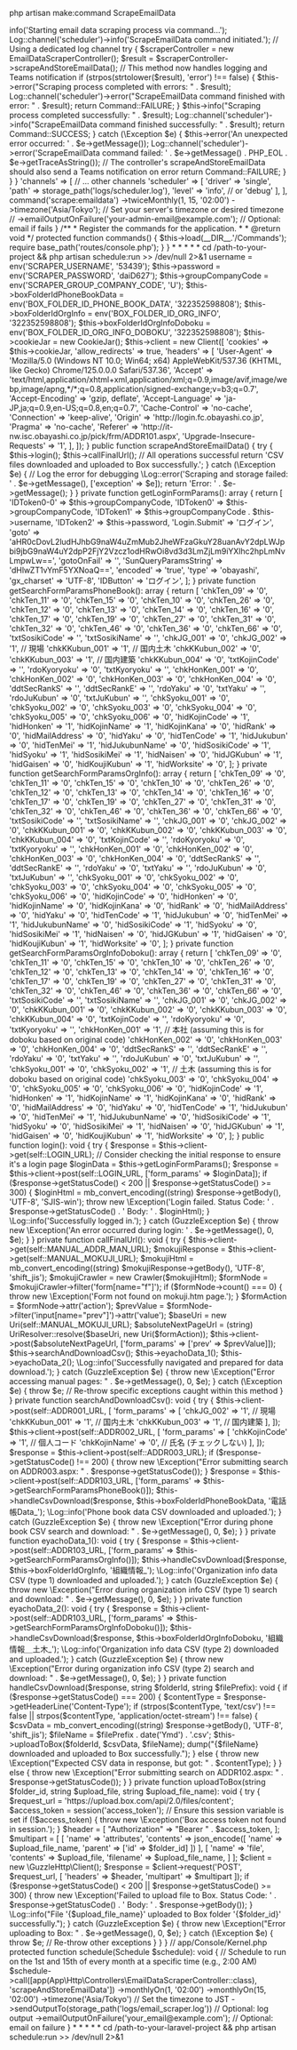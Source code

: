 php artisan make:command ScrapeEmailData

<?php

namespace App\Console\Commands;

use Illuminate\Console\Command;
use App\Http\Controllers\EmailDataScraperController;
use Illuminate\Support\Facades\Log;

class ScrapeEmailData extends Command
{
    /**
     * The name and signature of the console command.
     *
     * @var string
     */
    protected $signature = 'scrape:emaildata';

    /**
     * The console command description.
     *
     * @var string
     */
    protected $description = 'Scrapes email data, uploads to Box, and notifies Teams';

    /**
     * Create a new command instance.
     *
     * @return void
     */
    public function __construct()
    {
        parent::__construct();
    }

    /**
     * Execute the console command.
     *
     * @return int
     */
    public function handle()
    {
        $this->info('Starting email data scraping process via command...');
        Log::channel('scheduler')->info('ScrapeEmailData command initiated.'); // Using a dedicated log channel

        try {
            $scraperController = new EmailDataScraperController();
            $result = $scraperController->scrapeAndStoreEmailData(); // This method now handles logging and Teams notification

            if (strpos(strtolower($result), 'error') !== false) {
                $this->error("Scraping process completed with errors: " . $result);
                Log::channel('scheduler')->error("ScrapeEmailData command finished with error: " . $result);
                return Command::FAILURE;
            }

            $this->info("Scraping process completed successfully: " . $result);
            Log::channel('scheduler')->info("ScrapeEmailData command finished successfully: " . $result);
            return Command::SUCCESS;

        } catch (\Exception $e) {
            $this->error('An unexpected error occurred: ' . $e->getMessage());
            Log::channel('scheduler')->error('ScrapeEmailData command failed: ' . $e->getMessage() . PHP_EOL . $e->getTraceAsString());
            // The controller's scrapeAndStoreEmailData should also send a Teams notification on error
            return Command::FAILURE;
        }
    }
}



'channels' => [
    // ... other channels
    'scheduler' => [
        'driver' => 'single',
        'path' => storage_path('logs/scheduler.log'),
        'level' => 'info', // or 'debug'
    ],
],



<?php

namespace App\Console;

use Illuminate\Console\Scheduling\Schedule;
use Illuminate\Foundation\Console\Kernel as ConsoleKernel;

class Kernel extends ConsoleKernel
{
    /**
     * The Artisan commands provided by your application.
     *
     * @var array
     */
    protected $commands = [
        Commands\ScrapeEmailData::class, // Register your command
    ];

    /**
     * Define the application's command schedule.
     *
     * @param  \Illuminate\Console\Scheduling\Schedule  $schedule
     * @return void
     */
    protected function schedule(Schedule $schedule)
    {
        // Run on the 1st and 15th day of the month at 2:00 AM server time.
        // Adjust day and time as needed.
        $schedule->command('scrape:emaildata')
                 ->twiceMonthly(1, 15, '02:00')
                 ->timezone('Asia/Tokyo'); // Set your server's timezone or desired timezone
                //  ->emailOutputOnFailure('your-admin-email@example.com'); // Optional: email if fails
    }

    /**
     * Register the commands for the application.
     *
     * @return void
     */
    protected function commands()
    {
        $this->load(__DIR__.'/Commands');

        require base_path('routes/console.php');
    }
}


* * * * * cd /path-to-your-project && php artisan schedule:run >> /dev/null 2>&1









<?php

namespace App\Http\Controllers;

use App\Http\Controllers\Common\Box; // Assuming this Box class exists and handles Box API interactions
use Illuminate\Http\Request;
use GuzzleHttp\Cookie\CookieJar;
use GuzzleHttp\Client;
use GuzzleHttp\Exception\GuzzleException;
use Symfony\Component\DomCrawler\Crawler;
use GuzzleHttp\Psr7\Uri;
use GuzzleHttp\Psr7\UriResolver;
use App\Models\LoginModel; // Although not used in the provided snippet, keeping it if it's used elsewhere

class EmailDataScraperController extends Controller
{
    private $cookieJar;
    private $client;
    private $username;
    private $password;
    private $groupCompanyCode;

    // Box Folder IDs
    private $boxFolderIdPhoneBookData;
    private $boxFolderIdOrgInfo;
    private $boxFolderIdOrgInfoDoboku;

    // URLs
    private const LOGIN_URL = 'http://login.fc.obayashi.co.jp/sso/UI/Login';
    private const MANUAL_ADDR_MAN_URL = 'http://it-nw.isc.obayashi.co.jp/pick/manual/addr_man.htm';
    private const MANUAL_MOKUJI_URL = 'http://it-nw.isc.obayashi.co.jp/pick/manual/mokuji.htm';
    private const ADDR001_URL = 'http://it-nw.isc.obayashi.co.jp/pick/frm/ADDR001.aspx';
    private const ADDR002_URL = 'http://it-nw.isc.obayashi.co.jp/pick/frm/ADDR002.aspx';
    private const ADDR003_URL = 'http://it-nw.isc.obayashi.co.jp/pick/frm/ADDR003.aspx';
    private const ADDR103_URL = 'http://it-nw.isc.obayashi.co.jp/pick/frm/ADDR103.aspx';

    public function __construct()
    {
        // It's better to get these from environment variables or a configuration file
        // For example: config('services.scraper.username'), config('services.scraper.password')
        $this->username = env('SCRAPER_USERNAME', '53439');
        $this->password = env('SCRAPER_PASSWORD', 'daiD627');
        $this->groupCompanyCode = env('SCRAPER_GROUP_COMPANY_CODE', 'U');

        $this->boxFolderIdPhoneBookData = env('BOX_FOLDER_ID_PHONE_BOOK_DATA', '322352598808');
        $this->boxFolderIdOrgInfo = env('BOX_FOLDER_ID_ORG_INFO', '322352598808');
        $this->boxFolderIdOrgInfoDoboku = env('BOX_FOLDER_ID_ORG_INFO_DOBOKU', '322352598808');


        $this->cookieJar = new CookieJar();
        $this->client = new Client([
            'cookies' => $this->cookieJar,
            'allow_redirects' => true,
            'headers' => [
                'User-Agent' => 'Mozilla/5.0 (Windows NT 10.0; Win64; x64) AppleWebKit/537.36 (KHTML, like Gecko) Chrome/125.0.0.0 Safari/537.36',
                'Accept' => 'text/html,application/xhtml+xml,application/xml;q=0.9,image/avif,image/webp,image/apng,*/*;q=0.8,application/signed-exchange;v=b3;q=0.7',
                'Accept-Encoding' => 'gzip, deflate',
                'Accept-Language' => 'ja-JP,ja;q=0.9,en-US;q=0.8,en;q=0.7',
                'Cache-Control' => 'no-cache',
                'Connection' => 'keep-alive',
                'Origin' => 'http://login.fc.obayashi.co.jp',
                'Pragma' => 'no-cache',
                'Referer' => 'http://it-nw.isc.obayashi.co.jp/pick/frm/ADDR101.aspx',
                'Upgrade-Insecure-Requests' => '1',
            ],
        ]);
    }

    public function scrapeAndStoreEmailData()
    {
        try {
            $this->login();
            $this->callFinalUrl();
            // All operations successful
            return 'CSV files downloaded and uploaded to Box successfully.';
        } catch (\Exception $e) {
            // Log the error for debugging
            \Log::error('Scraping and storage failed: ' . $e->getMessage(), ['exception' => $e]);
            return 'Error: ' . $e->getMessage();
        }
    }

    private function getLoginFormParams(): array
    {
        return [
            'IDToken0-0' => $this->groupCompanyCode,
            'IDToken0' => $this->groupCompanyCode,
            'IDToken1' => $this->groupCompanyCode . $this->username,
            'IDToken2' => $this->password,
            'Login.Submit' => 'ログイン',
            'goto' => 'aHR0cDovL2ludHJhbG9naW4uZmMub2JheWFzaGkuY28uanAvY2dpLWJpbi9jbG9naW4uY2dpP2FjY2Vzcz1odHRwOi8vd3d3LmZjLm9iYXlhc2hpLmNvLmpwLw==',
            'gotoOnFail' => '',
            'SunQueryParamsString' => 'dHlwZT1vYmF5YXNoaQ==',
            'encoded' => 'true',
            'type' => 'obayashi',
            'gx_charset' => 'UTF-8',
            'IDButton' => 'ログイン',
        ];
    }

    private function getSearchFormParamsPhoneBook(): array
    {
        return [
            'chkTen_09' => '0', 'chkTen_11' => '0', 'chkTen_15' => '0', 'chkTen_10' => '0',
            'chkTen_26' => '0', 'chkTen_12' => '0', 'chkTen_13' => '0', 'chkTen_14' => '0',
            'chkTen_16' => '0', 'chkTen_17' => '0', 'chkTen_19' => '0', 'chkTen_27' => '0',
            'chkTen_31' => '0', 'chkTen_32' => '0', 'chkTen_46' => '0', 'chkTen_36' => '0',
            'chkTen_66' => '0', 'txtSosikiCode' => '', 'txtSosikiName' => '',
            'chkJG_001' => '0', 'chkJG_002' => '1', // 現場
            'chkKKubun_001' => '1', // 国内土木
            'chkKKubun_002' => '0',
            'chkKKubun_003' => '1', // 国内建築
            'chkKKubun_004' => '0',
            'txtKojinCode' => '', 'rdoKyoryoku' => '0', 'txtKyoryoku' => '',
            'chkHonKen_001' => '0', 'chkHonKen_002' => '0', 'chkHonKen_003' => '0', 'chkHonKen_004' => '0',
            'ddtSecRankS' => '', 'ddtSecRankE' => '', 'rdoYaku' => '0', 'txtYaku' => '',
            'rdoJuKubun' => '0', 'txtJuKubun' => '',
            'chkSyoku_001' => '0', 'chkSyoku_002' => '0', 'chkSyoku_003' => '0', 'chkSyoku_004' => '0',
            'chkSyoku_005' => '0', 'chkSyoku_006' => '0',
            'hidKojinCode' => '1', 'hidHonken' => '1', 'hidKojinName' => '1', 'hidKojinKana' => '0',
            'hidRank' => '0', 'hidMailAddress' => '0', 'hidYaku' => '0', 'hidTenCode' => '1',
            'hidJukubun' => '0', 'hidTenMei' => '1', 'hidJukubunName' => '0', 'hidSosikiCode' => '1',
            'hidSyoku' => '1', 'hidSosikiMei' => '1', 'hidNaisen' => '0', 'hidJGKubun' => '1',
            'hidGaisen' => '0', 'hidKoujiKubun' => '1', 'hidWorksite' => '0',
        ];
    }

    private function getSearchFormParamsOrgInfo(): array
    {
        return [
            'chkTen_09' => '0', 'chkTen_11' => '0', 'chkTen_15' => '0', 'chkTen_10' => '0',
            'chkTen_26' => '0', 'chkTen_12' => '0', 'chkTen_13' => '0', 'chkTen_14' => '0',
            'chkTen_16' => '0', 'chkTen_17' => '0', 'chkTen_19' => '0', 'chkTen_27' => '0',
            'chkTen_31' => '0', 'chkTen_32' => '0', 'chkTen_46' => '0', 'chkTen_36' => '0',
            'chkTen_66' => '0', 'txtSosikiCode' => '', 'txtSosikiName' => '',
            'chkJG_001' => '0', 'chkJG_002' => '0', 'chkKKubun_001' => '0', 'chkKKubun_002' => '0',
            'chkKKubun_003' => '0', 'chkKKubun_004' => '0', 'txtKojinCode' => '',
            'rdoKyoryoku' => '0', 'txtKyoryoku' => '',
            'chkHonKen_001' => '0', 'chkHonKen_002' => '0', 'chkHonKen_003' => '0', 'chkHonKen_004' => '0',
            'ddtSecRankS' => '', 'ddtSecRankE' => '', 'rdoYaku' => '0', 'txtYaku' => '',
            'rdoJuKubun' => '0', 'txtJuKubun' => '',
            'chkSyoku_001' => '0', 'chkSyoku_002' => '0', 'chkSyoku_003' => '0', 'chkSyoku_004' => '0',
            'chkSyoku_005' => '0', 'chkSyoku_006' => '0',
            'hidKojinCode' => '0', 'hidHonken' => '0', 'hidKojinName' => '0', 'hidKojinKana' => '0',
            'hidRank' => '0', 'hidMailAddress' => '0', 'hidYaku' => '0', 'hidTenCode' => '1',
            'hidJukubun' => '0', 'hidTenMei' => '1', 'hidJukubunName' => '0', 'hidSosikiCode' => '1',
            'hidSyoku' => '0', 'hidSosikiMei' => '1', 'hidNaisen' => '0', 'hidJGKubun' => '1',
            'hidGaisen' => '0', 'hidKoujiKubun' => '1', 'hidWorksite' => '0',
        ];
    }

    private function getSearchFormParamsOrgInfoDoboku(): array
    {
        return [
            'chkTen_09' => '0', 'chkTen_11' => '0', 'chkTen_15' => '0', 'chkTen_10' => '0',
            'chkTen_26' => '0', 'chkTen_12' => '0', 'chkTen_13' => '0', 'chkTen_14' => '0',
            'chkTen_16' => '0', 'chkTen_17' => '0', 'chkTen_19' => '0', 'chkTen_27' => '0',
            'chkTen_31' => '0', 'chkTen_32' => '0', 'chkTen_46' => '0', 'chkTen_36' => '0',
            'chkTen_66' => '0', 'txtSosikiCode' => '', 'txtSosikiName' => '',
            'chkJG_001' => '0', 'chkJG_002' => '0', 'chkKKubun_001' => '0', 'chkKKubun_002' => '0',
            'chkKKubun_003' => '0', 'chkKKubun_004' => '0', 'txtKojinCode' => '',
            'rdoKyoryoku' => '0', 'txtKyoryoku' => '',
            'chkHonKen_001' => '1', // 本社 (assuming this is for doboku based on original code)
            'chkHonKen_002' => '0', 'chkHonKen_003' => '0', 'chkHonKen_004' => '0',
            'ddtSecRankS' => '', 'ddtSecRankE' => '', 'rdoYaku' => '0', 'txtYaku' => '',
            'rdoJuKubun' => '0', 'txtJuKubun' => '',
            'chkSyoku_001' => '0', 'chkSyoku_002' => '1', // 土木 (assuming this is for doboku based on original code)
            'chkSyoku_003' => '0', 'chkSyoku_004' => '0', 'chkSyoku_005' => '0', 'chkSyoku_006' => '0',
            'hidKojinCode' => '1', 'hidHonken' => '1', 'hidKojinName' => '1', 'hidKojinKana' => '0',
            'hidRank' => '0', 'hidMailAddress' => '0', 'hidYaku' => '0', 'hidTenCode' => '1',
            'hidJukubun' => '0', 'hidTenMei' => '1', 'hidJukubunName' => '0', 'hidSosikiCode' => '1',
            'hidSyoku' => '0', 'hidSosikiMei' => '1', 'hidNaisen' => '0', 'hidJGKubun' => '1',
            'hidGaisen' => '0', 'hidKoujiKubun' => '1', 'hidWorksite' => '0',
        ];
    }

    public function login(): void
    {
        try {
            $response = $this->client->get(self::LOGIN_URL);
            // Consider checking the initial response to ensure it's a login page

            $loginData = $this->getLoginFormParams();
            $response = $this->client->post(self::LOGIN_URL, ['form_params' => $loginData]);

            if ($response->getStatusCode() < 200 || $response->getStatusCode() >= 300) {
                $loginHtml = mb_convert_encoding((string) $response->getBody(), 'UTF-8', 'SJIS-win');
                throw new \Exception('Login failed. Status Code: ' . $response->getStatusCode() . ' Body: ' . $loginHtml);
            }
            \Log::info('Successfully logged in.');
        } catch (GuzzleException $e) {
            throw new \Exception('An error occurred during login: ' . $e->getMessage(), 0, $e);
        }
    }

    private function callFinalUrl(): void
    {
        try {
            $this->client->get(self::MANUAL_ADDR_MAN_URL);
            $mokujiResponse = $this->client->get(self::MANUAL_MOKUJI_URL);
            $mokujiHtml = mb_convert_encoding((string) $mokujiResponse->getBody(), 'UTF-8', 'shift_jis');
            $mokujiCrawler = new Crawler($mokujiHtml);
            $formNode = $mokujiCrawler->filter('form[name="f"]');

            if ($formNode->count() === 0) {
                throw new \Exception('Form not found on mokuji.htm page.');
            }

            $formAction = $formNode->attr('action');
            $prevValue = $formNode->filter('input[name="prev"]')->attr('value');
            $baseUri = new Uri(self::MANUAL_MOKUJI_URL);
            $absoluteNextPageUrl = (string) UriResolver::resolve($baseUri, new Uri($formAction));

            $this->client->post($absoluteNextPageUrl, ['form_params' => ['prev' => $prevValue]]);

            $this->searchAndDownloadCsv();
            $this->eyachoData_1();
            $this->eyachoData_2();
            \Log::info('Successfully navigated and prepared for data download.');
        } catch (GuzzleException $e) {
            throw new \Exception("Error accessing manual pages: " . $e->getMessage(), 0, $e);
        } catch (\Exception $e) {
            throw $e; // Re-throw specific exceptions caught within this method
        }
    }

    private function searchAndDownloadCsv(): void
    {
        try {
            $this->client->post(self::ADDR001_URL, [
                'form_params' => [
                    'chkJG_002' => '1', // 現場
                    'chkKKubun_001' => '1', // 国内土木
                    'chkKKubun_003' => '1', // 国内建築
                ],
            ]);

            $this->client->post(self::ADDR002_URL, [
                'form_params' => [
                    'chkKojinCode' => '1', // 個人コード
                    'chkKojinName' => '0', // 氏名 (チェックしない)
                ],
            ]);

            $response = $this->client->post(self::ADDR003_URL);
            if ($response->getStatusCode() !== 200) {
                throw new \Exception("Error submitting search on ADDR003.aspx: " . $response->getStatusCode());
            }

            $response = $this->client->post(self::ADDR103_URL, ['form_params' => $this->getSearchFormParamsPhoneBook()]);

            $this->handleCsvDownload($response, $this->boxFolderIdPhoneBookData, '電話帳Data_');
            \Log::info('Phone book data CSV downloaded and uploaded.');
        } catch (GuzzleException $e) {
            throw new \Exception("Error during phone book CSV search and download: " . $e->getMessage(), 0, $e);
        }
    }

    private function eyachoData_1(): void
    {
        try {
            $response = $this->client->post(self::ADDR103_URL, ['form_params' => $this->getSearchFormParamsOrgInfo()]);
            $this->handleCsvDownload($response, $this->boxFolderIdOrgInfo, '組織情報_');
            \Log::info('Organization info data CSV (type 1) downloaded and uploaded.');
        } catch (GuzzleException $e) {
            throw new \Exception("Error during organization info CSV (type 1) search and download: " . $e->getMessage(), 0, $e);
        }
    }

    private function eyachoData_2(): void
    {
        try {
            $response = $this->client->post(self::ADDR103_URL, ['form_params' => $this->getSearchFormParamsOrgInfoDoboku()]);
            $this->handleCsvDownload($response, $this->boxFolderIdOrgInfoDoboku, '組織情報＿土木_');
            \Log::info('Organization info data CSV (type 2) downloaded and uploaded.');
        } catch (GuzzleException $e) {
            throw new \Exception("Error during organization info CSV (type 2) search and download: " . $e->getMessage(), 0, $e);
        }
    }

    private function handleCsvDownload($response, string $folderId, string $filePrefix): void
    {
        if ($response->getStatusCode() === 200) {
            $contentType = $response->getHeaderLine('Content-Type');
            if (strpos($contentType, 'text/csv') !== false || strpos($contentType, 'application/octet-stream') !== false) {
                $csvData = mb_convert_encoding((string) $response->getBody(), 'UTF-8', 'shift_jis');
                $fileName = $filePrefix . date('Ymd') . '.csv';
                $this->uploadToBox($folderId, $csvData, $fileName);
                dump("{$fileName} downloaded and uploaded to Box successfully.");
            } else {
                throw new \Exception("Expected CSV data in response, but got: " . $contentType);
            }
        } else {
            throw new \Exception("Error submitting search on ADDR102.aspx: " . $response->getStatusCode());
        }
    }

    private function uploadToBox(string $folder_id, string $upload_file, string $upload_file_name): void
    {
        try {
            $request_url = 'https://upload.box.com/api/2.0/files/content';
            $access_token = session('access_token'); // Ensure this session variable is set
            if (!$access_token) {
                throw new \Exception('Box access token not found in session.');
            }

            $header = [
                "Authorization" => "Bearer " . $access_token,
            ];
            $multipart =  [
                [
                    'name'     => 'attributes',
                    'contents' => json_encode([
                        'name'      => $upload_file_name,
                        'parent'    => ['id' => $folder_id]
                    ])
                ],
                [
                    'name' => 'file',
                    'contents' => $upload_file,
                    'filename' => $upload_file_name,
                ]
            ];

            $client = new \GuzzleHttp\Client();
            $response = $client->request('POST', $request_url, [
                'headers'   => $header,
                'multipart' => $multipart
            ]);

            if ($response->getStatusCode() < 200 || $response->getStatusCode() >= 300) {
                throw new \Exception('Failed to upload file to Box. Status Code: ' . $response->getStatusCode() . ' Body: ' . $response->getBody());
            }
            \Log::info("File '{$upload_file_name}' uploaded to Box folder '{$folder_id}' successfully.");
        } catch (GuzzleException $e) {
            throw new \Exception("Error uploading to Box: " . $e->getMessage(), 0, $e);
        } catch (\Exception $e) {
            throw $e; // Re-throw other exceptions
        }
    }
}





// app/Console/Kernel.php

protected function schedule(Schedule $schedule): void
{
    // Schedule to run on the 1st and 15th of every month at a specific time (e.g., 2:00 AM)
    $schedule->call([app(App\Http\Controllers\EmailDataScraperController::class), 'scrapeAndStoreEmailData'])
             ->monthlyOn(1, '02:00')
             ->monthlyOn(15, '02:00')
             ->timezone('Asia/Tokyo') // Set the timezone to JST
             ->sendOutputTo(storage_path('logs/email_scraper.log')) // Optional: log output
             ->emailOutputOnFailure('your_email@example.com'); // Optional: email on failure
}



* * * * * cd /path-to-your-laravel-project && php artisan schedule:run >> /dev/null 2>&1
